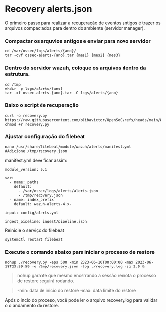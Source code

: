 # Recovery alerts.json

O primeiro passo para realizar a recuperação de eventos antigos é trazer os arquivos compactados para dentro do ambiente (servidor manager).

### Compactar os arquvios antigos e enviar para novo servidor

```
cd /var/ossec/logs/alerts/{ano}/
tar -cvf ossec-alerts-{ano}.tar {mes1} {mes2} {mes3}
```

### Dentro do servidor wazuh, coloque os arquivos dentro da estrutura.
```
cd /tmp
mkdir -p logs/alerts/{ano}
tar -xf ossec-alerts-{ano}.tar -C logs/alerts/{ano}
```

### Baixo o script de recuperação
```
curl -o recovery.py https://raw.githubusercontent.com/olibavictor/OpenSoC/refs/heads/main/Wazuh/Integration/recovery.py
chmod +r recovery.py
```

### Ajustar configuração do filebeat
```
nano /usr/share/filebeat/module/wazuh/alerts/manifest.yml
#Adicione /tmp/recovery.json
```
manifest.yml deve ficar assim:
```
module_version: 0.1

var:
  - name: paths
    default:
      - /var/ossec/logs/alerts/alerts.json
      - /tmp/recovery.json
  - name: index_prefix
    default: wazuh-alerts-4.x-

input: config/alerts.yml

ingest_pipeline: ingest/pipeline.json
```
Reinicie o serviço do filebeat
```
systemctl restart filebeat
```

### Execute o comando abaixo para iniciar o processo de restore
```
nohup ./recovery.py -eps 500 -min 2023-06-10T00:00:00 -max 2023-06-18T23:59:59 -o /tmp/recovery.json -log ./recovery.log -sz 2.5 &
```
> nohup garante que mesmo encerrando a sessão remota o processo de restore seguirá rodando.

> -min: data de inicio do restore <altere conforme necessidade>
> -max: data limite do restore <altere conforme necessidade>

Após o incio do proceso, você pode ler o arquivo recovery.log para validar o o andamento do restore.
